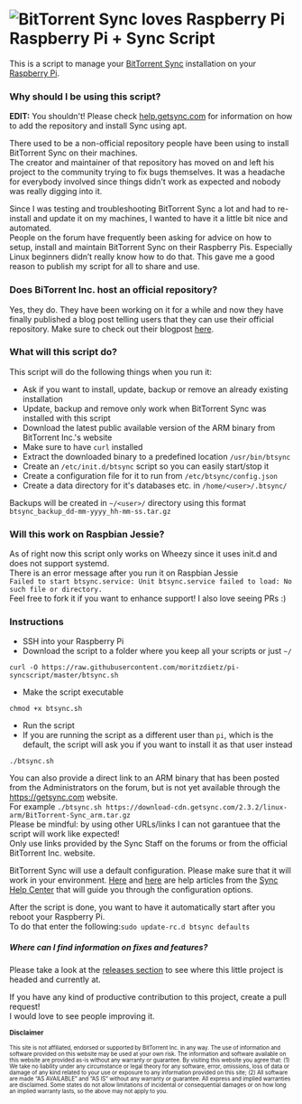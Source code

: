 ![BitTorrent Sync loves Raspberry Pi](https://i.imgur.com/0lTAi8l.png) 
Raspberry Pi + Sync Script
=======

This is a script to manage your [BitTorrent Sync](https://www.getsync.com/) installation on your [Raspberry Pi](https://www.raspberrypi.org/).

### Why should I be using this script?

**EDIT:** You shouldn't! Please check [help.getsync.com](https://help.getsync.com) for information on how to add the repository and install Sync using apt.

There used to be a non-official repository people have been using to install BitTorrent Sync on their machines.  
The creator and maintainer of that repository has moved on and left his project to the community trying to fix bugs themselves.
It was a headache for everybody involved since things didn't work as expected and nobody was really digging into it.

Since I was testing and troubleshooting BitTorrent Sync a lot and had to re-install and update it on my machines, I wanted to have it a little bit nice and automated.  
People on the forum have frequently been asking for advice on how to setup, install and maintain BitTorrent Sync on their Raspberry Pis. Especially Linux beginners didn’t really know how to do that. This gave me a good reason to publish my script for all to share and use.

### Does BiTorrent Inc. host an official repository?
Yes, they do. They have been working on it for a while and now they have finally published a blog post telling users that they can use their official repository. Make sure to check out their blogpost [here](http://blog.getsync.com/2016/02/18/official-linux-packages-for-sync-now-available).

### What will this script do?

This script will do the following things when you run it:
* Ask if you want to install, update, backup or remove an already existing installation
 * Update, backup and remove only work when BitTorrent Sync was installed with this script
* Download the latest public available version of the ARM binary from BitTorrent Inc.'s website  
 * Make sure to have ```curl``` installed  
* Extract the downloaded binary to a predefined location ```/usr/bin/btsync```
* Create an ```/etc/init.d/btsync``` script so you can easily start/stop it
* Create a configuration file for it to run from ```/etc/btsync/config.json```
* Create a data directory for it's databases etc. in ```/home/<user>/.btsync/```

Backups will be created in ```~/<user>/``` directory using this format ```btsync_backup_dd-mm-yyyy_hh-mm-ss.tar.gz```

### Will this work on Raspbian Jessie?
As of right now this script only works on Wheezy since it uses init.d and does not support systemd.  
There is an error message after you run it on Raspbian Jessie  
```Failed to start btsync.service: Unit btsync.service failed to load: No such file or directory.```  
Feel free to fork it if you want to enhance support! I also love seeing PRs :) 


### Instructions

* SSH into your Raspberry Pi
* Download the script to a folder where you keep all your scripts or just ```~/```
```
curl -O https://raw.githubusercontent.com/moritzdietz/pi-syncscript/master/btsync.sh
```
* Make the script executable
```
chmod +x btsync.sh
```
* Run the script
 * If you are running the script as a different user than ```pi```, which is the default, the script will ask you if you want to install it as that user instead
```
./btsync.sh
```
You can also provide a direct link to an ARM binary that has been posted from the Administrators on the forum, but is not yet available through the https://getsync.com website.  
For example  ``` ./btsync.sh https://download-cdn.getsync.com/2.3.2/linux-arm/BitTorrent-Sync_arm.tar.gz ```  
Please be mindful: by using other URLs/links I can not garantuee that the script will work like expected!  
Only use links provided by the Sync Staff on the forums or from the official BitTorrent Inc. website.

BitTorrent Sync will use a default configuration. Please make sure that it will work in your environment.
[Here](http://help.getsync.com/hc/en-us/articles/204762689-Running-Sync-in-configuration-mode) and [here](http://help.getsync.com/hc/en-us/articles/207371636-Power-user-preferences) are help articles from the [Sync Help Center](http://help.getsync.com/) that will guide you through the configuration options.

After the script is done, you want to have it automatically start after you reboot your Raspberry Pi.  
To do that enter the following:```sudo update-rc.d btsync defaults```

##### Where can I find information on fixes and features?
Please take a look at the [releases section](https://github.com/moritzdietz/pi-syncscript/releases) to see where this little project is headed and currently at.

If you have any kind of productive contribution to this project, create a pull request!  
I would love to see people improving it.

<sub>**Disclaimer**</sub>

<sub><sub>This site is not affiliated, endorsed or supported by BitTorrent Inc. in any way. The use of information and software provided on this website may be used at your own risk. The information and software available on this website are provided as-is without any warranty or guarantee. By visiting this website you agree that: (1) We take no liability under any circumstance or legal theory for any software, error, omissions, loss of data or damage of any kind related to your use or exposure to any information provided on this site; (2) All software are made “AS AVAILABLE” and “AS IS” without any warranty or guarantee. All express and implied warranties are disclaimed. Some states do not allow limitations of incidental or consequential damages or on how long an implied warranty lasts, so the above may not apply to you.</sub></sub>
